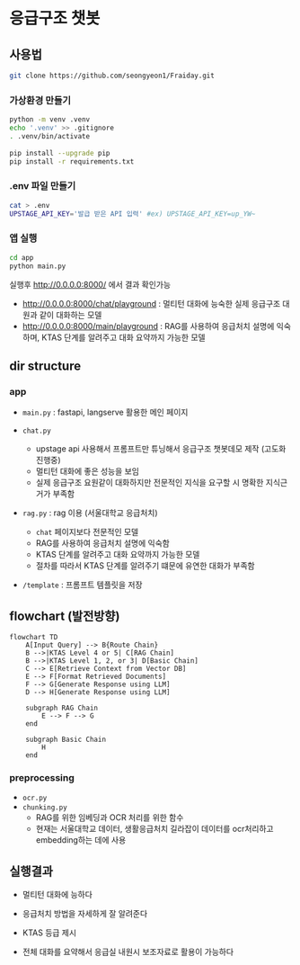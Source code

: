 # 응급구조 챗봇

## 사용법
```bash
git clone https://github.com/seongyeon1/Fraiday.git
```

### 가상환경 만들기
```bash
python -m venv .venv
echo '.venv' >> .gitignore
. .venv/bin/activate
 
pip install --upgrade pip
pip install -r requirements.txt
```

### .env 파일 만들기
```bash
cat > .env
UPSTAGE_API_KEY='발급 받은 API 입력' #ex) UPSTAGE_API_KEY=up_YW~
```

### 앱 실행
```bash
cd app
python main.py
```
실행후 http://0.0.0.0:8000/ 에서 결과 확인가능

- http://0.0.0.0:8000/chat/playground : 멀티턴 대화에 능숙한 실제 응급구조 대원과 같이 대화하는 모델
- http://0.0.0.0:8000/main/playground : RAG를 사용하여 응급처치 설명에 익숙하며, KTAS 단계를 알려주고 대화 요약까지 가능한 모델

## dir structure

### app
- `main.py` : fastapi, langserve 활용한 메인 페이지
- `chat.py`
  - upstage api 사용해서 프롬프트만 튜닝해서 응급구조 챗봇데모 제작 (고도화 진행중)
  - 멀티턴 대화에 좋은 성능을 보임
  - 실제 응급구조 요원같이 대화하지만 전문적인 지식을 요구할 시 명확한 지식근거가 부족함
 
- `rag.py` : rag 이용 (서울대학교 응급처치)
  - `chat` 페이지보다 전문적인 모델
  - RAG를 사용하여 응급처치 설명에 익숙함
  - KTAS 단계를 알려주고 대화 요약까지 가능한 모델
  - 절차를 따라서 KTAS 단계를 알려주기 떄문에 유연한 대화가 부족함

- `/template` : 프롬프트 템플릿을 저장


## flowchart (발전방향)

```mermaid
flowchart TD
    A[Input Query] --> B{Route Chain}
    B -->|KTAS Level 4 or 5| C[RAG Chain]
    B -->|KTAS Level 1, 2, or 3| D[Basic Chain]
    C --> E[Retrieve Context from Vector DB]
    E --> F[Format Retrieved Documents]
    F --> G[Generate Response using LLM]
    D --> H[Generate Response using LLM]

    subgraph RAG Chain
        E --> F --> G
    end

    subgraph Basic Chain
        H
    end
```

### preprocessing
- `ocr.py`
- `chunking.py`
  - RAG를 위한 임베딩과 OCR 처리를 위한 함수
  - 현재는 서울대학교 데이터, 생활응급처치 길라잡이 데이터를 ocr처리하고 embedding하는 데에 사용


## 실행결과
- 멀티턴 대화에 능하다

- 응급처치 방법을 자세하게 잘 알려준다

- KTAS 등급 제시

- 전체 대화를 요약해서 응급실 내원시 보조자료로 활용이 가능하다